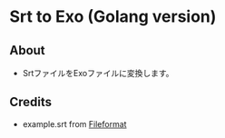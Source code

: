# Srt to Exo (Golang version)

## About
- SrtファイルをExoファイルに変換します。

## Credits
- example.srt from [Fileformat](https://docs.fileformat.com/ja/video/srt/)